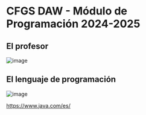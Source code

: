 # CFGS DAW - Módulo de Programación 2024-2025

## El profesor

![image](https://user-images.githubusercontent.com/91023374/191248917-9de9a341-2b66-4660-bf6a-74c420edbca0.png)

## El lenguaje de programación 

![image](https://github.com/user-attachments/assets/c8c81703-d810-4247-bb76-e2b1391f7fd2)

https://www.java.com/es/
